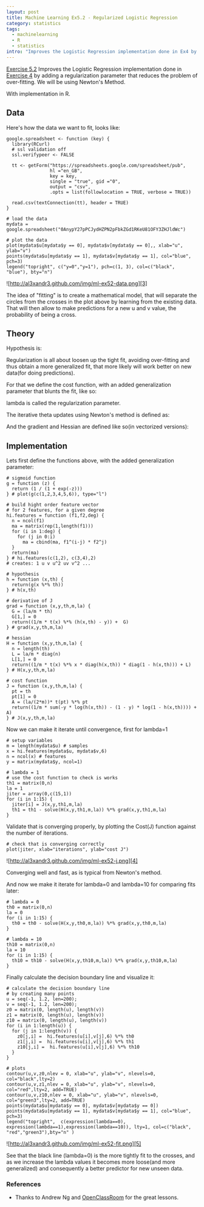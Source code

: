 ```yaml
--- 
layout: post
title: Machine Learning Ex5.2 - Regularized Logistic Regression
category: statistics
tags:
  - machinelearning
  - R
  - statistics
intro: "Improves the Logistic Regression implementation done in Ex4 by adding a regularization parameter that reduces the problem of over-fitting. Using Newton's Method"
---
```


<script type="text/javascript" src="http://cdn.mathjax.org/mathjax/1.1-latest/MathJax.js?config=TeX-AMS-MML_HTMLorMML-full">
    MathJax.Hub.Config({
            jax: ["input/TeX", "output/HTML-CSS"],
        extensions: ["tex2jax.js","TeX/AMSmath.js","TeX/AMSsymbols.js",
                     "TeX/noUndefined.js"],
        tex2jax: {
            inlineMath: [ ["\\(","\\)"] ],
            displayMath: [ ['$$','$$'], ["\\[","\\]"], ["\\begin{displaymath}","\\end{displaymath}"] ],
            skipTags: ["script","noscript","style","textarea","pre","code"],
            ignoreClass: "tex2jax_ignore",
            processEscapes: false,
            processEnvironments: true,
            preview: "TeX"
        },
        showProcessingMessages: true,
        displayAlign: "left",
        displayIndent: "2em",
 
        "HTML-CSS": {
             scale: 100,
             availableFonts: ["STIX","TeX"],
             preferredFont: "TeX",
             webFont: "TeX",
             imageFont: "TeX",
             showMathMenu: true,
        },
        MMLorHTML: {
             prefer: {
                 MSIE:    "MML",
                 Firefox: "MML",
                 Opera:   "HTML",
                 other:   "HTML"
             }
        }
    });
</script>

[Exercise 5.2][1] Improves the Logistic Regression implementation done in
[Exercise 4][2] by adding a regularization parameter that reduces the problem
of over-fitting. We will be using Newton's Method.

With implementation in R.

## Data

Here's how the data we want to fit, looks like:

    
    google.spreadsheet <- function (key) {
      library(RCurl)
      # ssl validation off
      ssl.verifypeer <- FALSE
    
      tt <- getForm("https://spreadsheets.google.com/spreadsheet/pub", 
                    hl ="en_GB",
                    key = key, 
                    single = "true", gid ="0", 
                    output = "csv", 
                    .opts = list(followlocation = TRUE, verbose = TRUE)) 
    
      read.csv(textConnection(tt), header = TRUE)
    }
    
    # load the data
    mydata = google.spreadsheet("0AnypY27pPCJydHZPN2pFbkZGd1RKeU81OFY3ZHJldWc")
    
    # plot the data
    plot(mydata$u[mydata$y == 0], mydata$v[mydata$y == 0],, xlab="u", ylab="v")
    points(mydata$u[mydata$y == 1], mydata$v[mydata$y == 1], col="blue", pch=3)
    legend("topright", c("y=0","y=1"), pch=c(1, 3), col=c("black", "blue"), bty="n")
    

![http://al3xandr3.github.com/img/ml-ex52-data.png][3]

The idea of "fitting" is to create a mathematical model, that will separate
the circles from the crosses in the plot above by learning from the existing
data. That will then allow to make predictions for a new u and v value, the
probability of being a cross.

## Theory

Hypothesis is:

<script type="math/tex; mode=display">
h_\theta(x) = g(\theta^T x) = \frac{1}{ 1 + e ^{- \theta^T x} }
</script>

Regularization is all about loosen up the tight fit, avoiding over-fitting and
thus obtain a more generalized fit, that more likely will work better on new
data(for doing predictions).

For that we define the cost function, with an added generalization parameter
that blunts the fit, like so:

<script type="math/tex; mode=display">
J(\theta) = \frac{1}{m} \sum_{i=1}^m [(-y)log(h_\theta(x)) - (1 - y) log(1- h_\theta(x))] + \frac{\lambda}{2m} \sum_{i=1}^n \theta^2
</script>

lambda is called the regularization parameter.

The iterative theta updates using Newton's method is defined as:

<script type="math/tex; mode=display">
\theta^{(t+1)} = \theta^{(t)} - H^{-1} \nabla_{\theta}J 
</script>

And the gradient and Hessian are defined like so(in vectorized versions):

<script type="math/tex; mode=display">
\nabla_{\theta}J  = \frac{1}{m} \sum_{i=1}^m (h_\theta(x) - y) x + \frac{\lambda}{m} \theta
</script>

<script type="math/tex; mode=display">
H = \frac{1}{m} \sum_{i=1}^m [h_\theta(x) (1 - h_\theta(x)) x^T x] + \frac{\lambda}{m} \begin{bmatrix} 
0 & & & \\ & 1 & & \\ & & ... & \\ & & & 1 
\end{bmatrix}
</script>

## Implementation

Lets first define the functions above, with the added generalization
parameter:

  
    # sigmoid function
    g = function (z) {
      return (1 / (1 + exp(-z)))
    } # plot(g(c(1,2,3,4,5,6)), type="l")
    
    # build hight order feature vector
    # for 2 features, for a given degree
    hi.features = function (f1,f2,deg) {
      n = ncol(f1)
      ma = matrix(rep(1,length(f1)))
      for (i in 1:deg) {
        for (j in 0:i)    
          ma = cbind(ma, f1^(i-j) * f2^j)
      }
      return(ma)
    } # hi.features(c(1,2), c(3,4),2)
    # creates: 1 u v u^2 uv v^2 ...
    
    # hypothesis
    h = function (x,th) {
      return(g(x %*% th))
    } # h(x,th)
    
    # derivative of J 
    grad = function (x,y,th,m,la) {
      G = (la/m * th)
      G[1,] = 0
      return((1/m * t(x) %*% (h(x,th) - y)) +  G)
    } # grad(x,y,th,m,la)
    
    # hessian
    H = function (x,y,th,m,la) {
      n = length(th)
      L = la/m * diag(n)
      L[1,] = 0
      return((1/m * t(x) %*% x * diag(h(x,th)) * diag(1 - h(x,th))) + L)
    } # H(x,y,th,m,la)
    
    # cost function
    J = function (x,y,th,m,la) {
      pt = th
      pt[1] = 0
      A = (la/(2*m))* t(pt) %*% pt
      return((1/m * sum(-y * log(h(x,th)) - (1 - y) * log(1 - h(x,th)))) + A)
    } # J(x,y,th,m,la)
    

Now we can make it iterate until convergence, first for lambda=1

    
    # setup variables
    m = length(mydata$u) # samples
    x = hi.features(mydata$u, mydata$v,6)
    n = ncol(x) # features
    y = matrix(mydata$y, ncol=1)
    
    # lambda = 1
    # use the cost function to check is works
    th1 = matrix(0,n)
    la = 1
    jiter = array(0,c(15,1))
    for (i in 1:15) {
      jiter[i] = J(x,y,th1,m,la)
      th1 = th1 - solve(H(x,y,th1,m,la)) %*% grad(x,y,th1,m,la) 
    }
    

Validate that is converging properly, by plotting the Cost(J) function against
the number of iterations.

    
    # check that is converging correctly
    plot(jiter, xlab="iterations", ylab="cost J")
    

![http://al3xandr3.github.com/img/ml-ex52-j.png][4]

Converging well and fast, as is typical from Newton's method.

And now we make it iterate for lambda=0 and lambda=10 for comparing
fits later:

    
    # lambda = 0
    th0 = matrix(0,n)
    la = 0
    for (i in 1:15) {
      th0 = th0 - solve(H(x,y,th0,m,la)) %*% grad(x,y,th0,m,la) 
    }
    
    # lambda = 10
    th10 = matrix(0,n)
    la = 10
    for (i in 1:15) {
      th10 = th10 - solve(H(x,y,th10,m,la)) %*% grad(x,y,th10,m,la) 
    }
    

Finally calculate the decision boundary line and visualize it:

    
    # calculate the decision boundary line
    # by creating many points
    u = seq(-1, 1.2, len=200);
    v = seq(-1, 1.2, len=200);
    z0 = matrix(0, length(u), length(v))
    z1 = matrix(0, length(u), length(v))
    z10 = matrix(0, length(u), length(v))
    for (i in 1:length(u)) {
      for (j in 1:length(v)) {
        z0[j,i] =  hi.features(u[i],v[j],6) %*% th0
        z1[j,i] =  hi.features(u[i],v[j],6) %*% th1
        z10[j,i] =  hi.features(u[i],v[j],6) %*% th10
      }
    }
    
    # plots
    contour(u,v,z0,nlev = 0, xlab="u", ylab="v", nlevels=0, col="black",lty=2)
    contour(u,v,z1,nlev = 0, xlab="u", ylab="v", nlevels=0, col="red",lty=2, add=TRUE)
    contour(u,v,z10,nlev = 0, xlab="u", ylab="v", nlevels=0, col="green3",lty=2, add=TRUE)
    points(mydata$u[mydata$y == 0], mydata$v[mydata$y == 0])
    points(mydata$u[mydata$y == 1], mydata$v[mydata$y == 1], col="blue", pch=3)
    legend("topright",  c(expression(lambda==0), expression(lambda==1),expression(lambda==10)), lty=1, col=c("black", "red","green3"),bty="n" )
    

![http://al3xandr3.github.com/img/ml-ex52-fit.png][5]

See that the black line (lambda=0) is the more tightly fit to the
crosses, and as we increase the lambda values it becomes more loose(and more
generalized) and consequently a better predictor for new unseen data.

### References

- Thanks to Andrew Ng and [OpenClassRoom][6] for the great lessons. 

   [1]: http://openclassroom.stanford.edu/MainFolder/DocumentPage.php?course=MachineLearning&doc=exercises/ex5/ex5.html
   [2]: http://al3xandr3.github.com/2011/03/16/ml-ex4.html
   [3]: http://al3xandr3.github.com/img/ml-ex52-data.png
   [4]: http://al3xandr3.github.com/img/ml-ex52-j.png
   [5]: http://al3xandr3.github.com/img/ml-ex52-fit.png
   [6]: http://openclassroom.stanford.edu/MainFolder/HomePage.php


